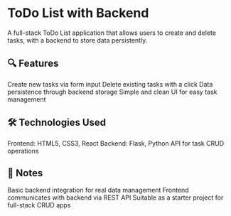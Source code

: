 # ToDo List with Backend

A full-stack ToDo List application that allows users to create and delete tasks, with a backend to store data persistently.

## 🔍 Features
Create new tasks via form input
Delete existing tasks with a click
Data persistence through backend storage
Simple and clean UI for easy task management

## 🛠️ Technologies Used
Frontend: HTML5, CSS3, React
Backend: Flask, Python
API for task CRUD operations

## 📌 Notes
Basic backend integration for real data management
Frontend communicates with backend via REST API
Suitable as a starter project for full-stack CRUD apps
